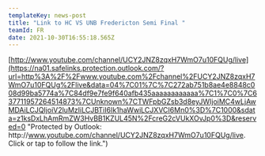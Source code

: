 ```yaml
---
templateKey: news-post
title: "Link to HC VS UNB Fredericton Semi Final "
teamId: FR
date: 2021-10-30T16:55:18.565Z
---
```



[http://www.youtube.com/channel/UCY2JNZ8zqxH7WmO7u10FQUg/live](https://na01.safelinks.protection.outlook.com/?url=http%3A%2F%2Fwww.youtube.com%2Fchannel%2FUCY2JNZ8zqxH7WmO7u10FQUg%2Flive&data=04%7C01%7C%7C272ab751b8ae4e8848c008d99ba5774a%7C84df9e7fe9f640afb435aaaaaaaaaaaa%7C1%7C0%7C637711957264514873%7CUnknown%7CTWFpbGZsb3d8eyJWIjoiMC4wLjAwMDAiLCJQIjoiV2luMzIiLCJBTiI6Ik1haWwiLCJXVCI6Mn0%3D%7C1000&sdata=z1ksDxLhAmRmZW3HvBB1KZUL45N%2FcreG2cVUkXOvJp0%3D&reserved=0 "Protected by Outlook: http\://www.youtube.com/channel/UCY2JNZ8zqxH7WmO7u10FQUg/live. Click or tap to follow the link.")